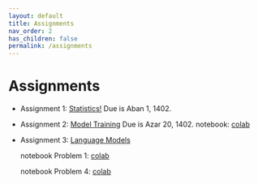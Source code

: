 ```yaml
---
layout: default
title: Assignments
nav_order: 2
has_children: false
permalink: /assignments
---
```


# Assignments

- Assignment 1: [Statistics!](assignment_1.pdf) Due is Aban 1, 1402.

- Assignment 2: [Model Training](./assignment_2.pdf) Due is Azar 20, 1402.
  notebook: [colab](https://colab.research.google.com/drive/1-PzZXMAVF5o6CJH0rlo3fY8vA0TWzGeI?usp=sharing)


- Assignment 3: [Language Models](./assignment_3.pdf)

    notebook Problem 1: [colab](https://colab.research.google.com/drive/1MUlo61Xn-7D1glD2Mg1WfqupcCuhMM5e)
    
    notebook Problem 4: [colab](https://colab.research.google.com/drive/12sSFtZLZpYF7hWeYPDuB0PjXawgRMbVi#scrollTo=aFD9K-SZzkY7)
